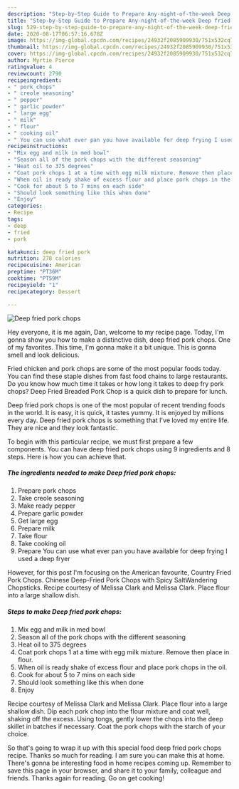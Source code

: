 ```yaml
---
description: "Step-by-Step Guide to Prepare Any-night-of-the-week Deep fried pork chops"
title: "Step-by-Step Guide to Prepare Any-night-of-the-week Deep fried pork chops"
slug: 529-step-by-step-guide-to-prepare-any-night-of-the-week-deep-fried-pork-chops
date: 2020-08-17T06:57:16.678Z
image: https://img-global.cpcdn.com/recipes/24932f2085909930/751x532cq70/deep-fried-pork-chops-recipe-main-photo.jpg
thumbnail: https://img-global.cpcdn.com/recipes/24932f2085909930/751x532cq70/deep-fried-pork-chops-recipe-main-photo.jpg
cover: https://img-global.cpcdn.com/recipes/24932f2085909930/751x532cq70/deep-fried-pork-chops-recipe-main-photo.jpg
author: Myrtie Pierce
ratingvalue: 4
reviewcount: 2790
recipeingredient:
- " pork chops"
- " creole seasoning"
- " pepper"
- " garlic powder"
- " large egg"
- " milk"
- " flour"
- " cooking oil"
- " You can use what ever pan you have available for deep frying I used a deep fryer"
recipeinstructions:
- "Mix egg and milk in med bowl"
- "Season all of the pork chops with the different seasoning"
- "Heat oil to 375 degrees"
- "Coat pork chops 1 at a time with egg milk mixture. Remove then place in flour."
- "When oil is ready shake of excess flour and place pork chops in the oil."
- "Cook for about 5 to 7 mins on each side"
- "Should look something like this when done"
- "Enjoy"
categories:
- Recipe
tags:
- deep
- fried
- pork

katakunci: deep fried pork 
nutrition: 278 calories
recipecuisine: American
preptime: "PT36M"
cooktime: "PT59M"
recipeyield: "1"
recipecategory: Dessert

---
```



![Deep fried pork chops](https://img-global.cpcdn.com/recipes/24932f2085909930/751x532cq70/deep-fried-pork-chops-recipe-main-photo.jpg)

Hey everyone, it is me again, Dan, welcome to my recipe page. Today, I'm gonna show you how to make a distinctive dish, deep fried pork chops. One of my favorites. This time, I'm gonna make it a bit unique. This is gonna smell and look delicious.

Fried chicken and pork chops are some of the most popular foods today. You can find these staple dishes from fast food chains to large restaurants. Do you know how much time it takes or how long it takes to deep fry pork chops? Deep Fried Breaded Pork Chop is a quick dish to prepare for lunch.

Deep fried pork chops is one of the most popular of recent trending foods in the world. It is easy, it is quick, it tastes yummy. It is enjoyed by millions every day. Deep fried pork chops is something that I've loved my entire life. They are nice and they look fantastic.


To begin with this particular recipe, we must first prepare a few components. You can have deep fried pork chops using 9 ingredients and 8 steps. Here is how you can achieve that.

<!--inarticleads1-->

##### The ingredients needed to make Deep fried pork chops:

1. Prepare  pork chops
1. Take  creole seasoning
1. Make ready  pepper
1. Prepare  garlic powder
1. Get  large egg
1. Prepare  milk
1. Take  flour
1. Take  cooking oil
1. Prepare  You can use what ever pan you have available for deep frying I used a deep fryer


However, for this post I&#39;m focusing on the American favourite, Country Fried Pork Chops. Chinese Deep-Fried Pork Chops with Spicy SaltWandering Chopsticks. Recipe courtesy of Melissa Clark and Melissa Clark. Place flour into a large shallow dish. 

<!--inarticleads2-->

##### Steps to make Deep fried pork chops:

1. Mix egg and milk in med bowl
1. Season all of the pork chops with the different seasoning
1. Heat oil to 375 degrees
1. Coat pork chops 1 at a time with egg milk mixture. Remove then place in flour.
1. When oil is ready shake of excess flour and place pork chops in the oil.
1. Cook for about 5 to 7 mins on each side
1. Should look something like this when done
1. Enjoy


Recipe courtesy of Melissa Clark and Melissa Clark. Place flour into a large shallow dish. Dip each pork chop into the flour mixture and coat well, shaking off the excess. Using tongs, gently lower the chops into the deep skillet in batches if necessary. Coat the pork chops with the starch of your choice. 

So that's going to wrap it up with this special food deep fried pork chops recipe. Thanks so much for reading. I am sure you can make this at home. There's gonna be interesting food in home recipes coming up. Remember to save this page in your browser, and share it to your family, colleague and friends. Thanks again for reading. Go on get cooking!
